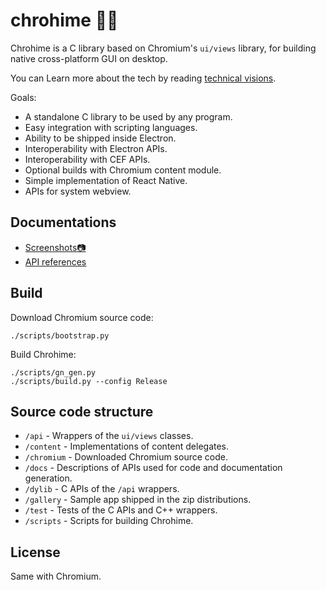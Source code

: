 # chrohime 👸🏾

Chrohime is a C library based on Chromium's `ui/views` library, for building
native cross-platform GUI on desktop.

You can Learn more about the tech by reading
[technical visions](https://chrohime.com/docs/latest/c/guide/technical-visions.html).

Goals:

* A standalone C library to be used by any program.
* Easy integration with scripting languages.
* Ability to be shipped inside Electron.
* Interoperability with Electron APIs.
* Interoperability with CEF APIs.
* Optional builds with Chromium content module.
* Simple implementation of React Native.
* APIs for system webview.

## Documentations

* [Screenshots📷](https://github.com/photoionization/chrohime/issues/1)
* [API references](https://chrohime.com/docs/latest/c)

## Build

Download Chromium source code:

```
./scripts/bootstrap.py
```

Build Chrohime:

```
./scripts/gn_gen.py
./scripts/build.py --config Release
```

## Source code structure

* `/api` - Wrappers of the `ui/views` classes.
* `/content` - Implementations of content delegates.
* `/chromium` - Downloaded Chromium source code.
* `/docs` - Descriptions of APIs used for code and documentation generation.
* `/dylib` - C APIs of the `/api` wrappers.
* `/gallery` - Sample app shipped in the zip distributions.
* `/test` - Tests of the C APIs and C++ wrappers.
* `/scripts` - Scripts for building Chrohime.

## License

Same with Chromium.
